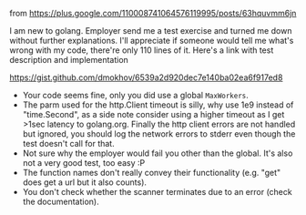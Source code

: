 from https://plus.google.com/110008741064576119995/posts/63hquvmm6jn

I am new to golang. Employer send me a test exercise and turned me down without further explanations.
I'll appreciate if someone would tell me what's wrong with my code, there're only 110 lines of it. Here's a link with test description and implementation

https://gist.github.com/dmokhov/6539a2d920dec7e140ba02ea6f917ed8
* Your code seems fine, only you did use a global `MaxWorkers`. 
* The parm used for the http.Client timeout is silly, why use 1e9 instead of "time.Second", as a side note consider using a higher timeout as I get >1sec latency to golang.org. Finally the http client errors are not handled but ignored, you should log the network errors to stderr even though the test doesn't call for that.
* Not sure why the employer would fail you other than the global. It's also not a very good test, too easy :P
* The function names don't really convey their functionality (e.g. "get" does get a url but it also counts).
* You don't check whether the scanner terminates due to an error (check the documentation).


